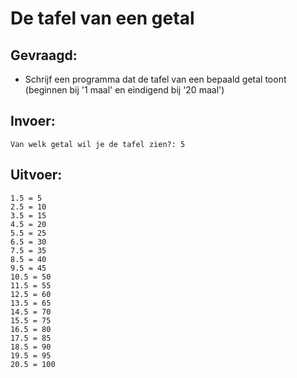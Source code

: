# De tafel van een getal

## Gevraagd:

* Schrijf een programma dat de tafel van een bepaald getal toont (beginnen bij '1 maal' en eindigend bij '20 maal')

## Invoer:
```
Van welk getal wil je de tafel zien?: 5
```

## Uitvoer:

```
1.5 = 5
2.5 = 10
3.5 = 15
4.5 = 20
5.5 = 25
6.5 = 30
7.5 = 35
8.5 = 40
9.5 = 45
10.5 = 50
11.5 = 55
12.5 = 60
13.5 = 65
14.5 = 70
15.5 = 75
16.5 = 80
17.5 = 85
18.5 = 90
19.5 = 95
20.5 = 100
```
